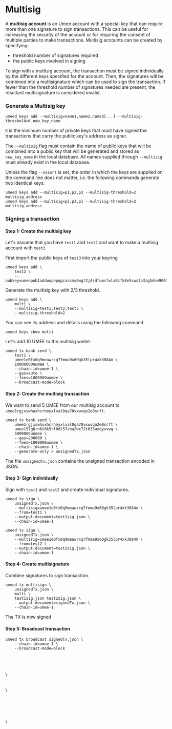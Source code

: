 # Multisig

A **multisig account** is an Umee account with a special key that can require more than one signature to sign transactions. This can be useful for increasing the security of the account or for requiring the consent of multiple parties to make transactions. Multisig accounts can be created by specifying:

* threshold number of signatures required
* the public keys involved in signing

To sign with a multisig account, the transaction must be signed individually by the different keys specified for the account. Then, the signatures will be combined into a multisignature which can be used to sign the transaction. If fewer than the threshold number of signatures needed are present, the resultant multisignature is considered invalid.

### Generate a Multisig key <a href="#generate-a-multisig-key" id="generate-a-multisig-key"></a>

```
umeed keys add --multisig=name1,name2,name3[...] --multisig-threshold=K new_key_name
```

`K` is the minimum number of private keys that must have signed the transactions that carry the public key's address as signer.

The `--multisig` flag must contain the name of public keys that will be combined into a public key that will be generated and stored as `new_key_name` in the local database. All names supplied through `--multisig` must already exist in the local database.

Unless the flag `--nosort` is set, the order in which the keys are supplied on the command line does not matter, i.e. the following commands generate two identical keys:

```
umeed keys add --multisig=p1,p2,p3 --multisig-threshold=2 multisig_address
umeed keys add --multisig=p2,p3,p1 --multisig-threshold=2 multisig_address
```

### Signing a transaction

#### Step 1: Create the multisig key

Let's assume that you have `test1` and `test2` and want to make a multisig account with `test3`.

First import the public keys of `test3` into your keyring

```
umeed keys add \
    test3 \
    --pubkey=umeepub1addwnpepqgcxazmq6wgt2j4rdfumsfwla0zfk8e5sws3p3zg5dkm9007hmfysxas0u2
```

Generate the multisig key with 2/3 threshold.

```
umeed keys add \
    multi \
    --multisig=test1,test2,test3 \
    --multisig-threshold=2
```

You can see its address and details using the following command

```
umeed keys show multi
```

Let's add 10 UMEE to the multisig wallet:

```
umeed tx bank send \
    test1 \
    umee1e0fx0q9meawrcq7fmma9x60gk35lpr4xk3884m \
    10000000uumee \
    --chain-id=umee-1 \
    --gas=auto \
    --fees=1000000uumee \
    --broadcast-mode=block
```

#### Step 2: Create the multisig transaction

We want to send 5 UMEE from our multisig account to `umee1rgjxswhuxhcrhmyxlval0qa70vxwvqn2e0srft`.

```
umeed tx bank send \
    umee1rgjxswhuxhcrhmyxlval0qa70vxwvqn2e0srft \
    umee157g6rn6t6k5rl0dl57zha2wx72t633axqyvvwq \
    5000000uumee \
    --gas=200000 \
    --fees=1000000uumee \
    --chain-id=umee-1 \
    --generate-only > unsignedTx.json
```

The file `unsignedTx.json` contains the unsigned transaction encoded in JSON.

#### Step 3: Sign individually

Sign with `test1` and `test2` and create individual signatures.

```
umeed tx sign \
    unsignedTx.json \
    --multisig=umee1e0fx0q9meawrcq7fmma9x60gk35lpr4xk3884m \
    --from=test1 \
    --output-document=test1sig.json \
    --chain-id=umee-1
```

```
umeed tx sign \
    unsignedTx.json \
    --multisig=umee1e0fx0q9meawrcq7fmma9x60gk35lpr4xk3884m \
    --from=test2 \
    --output-document=test2sig.json \
    --chain-id=umee-1
```

#### Step 4: Create multisignature

Combine signatures to sign transaction.

```
umeed tx multisign \
    unsignedTx.json \
    multi \
    test1sig.json test2sig.json \
    --output-document=signedTx.json \
    --chain-id=umee-1
```

The TX is now signed

#### Step 5: Broadcast transaction

```
umeed tx broadcast signedTx.json \
    --chain-id=umee-1 \
    --broadcast-mode=block
```

\
\
\
\


\
\


\
\
\
\
\
